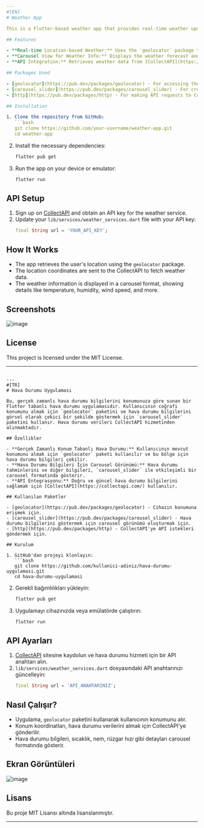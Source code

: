 ```yaml
---
#[EN]
# Weather App

This is a Flutter-based weather app that provides real-time weather updates based on your current location. It leverages the `geolocator` package to retrieve your geographical position and the `carousel_slider` package to display the weather information in a visually appealing way. The weather data is fetched from the CollectAPI service.

## Features

- **Real-time Location-based Weather:** Uses the `geolocator` package to get the user's current location and fetches weather data for that area.
- **Carousel View for Weather Info:** Displays the weather forecast and other information in a smooth, interactive carousel format using `carousel_slider`.
- **API Integration:** Retrieves weather data from [CollectAPI](https://collectapi.com/) to provide accurate and up-to-date information.

## Packages Used

- [geolocator](https://pub.dev/packages/geolocator) - For accessing the device’s location.
- [carousel_slider](https://pub.dev/packages/carousel_slider) - For creating the carousel view to display the weather data.
- [http](https://pub.dev/packages/http) - For making API requests to CollectAPI.

## Installation

1. Clone the repository from GitHub:
   ```bash
   git clone https://github.com/your-username/weather-app.git
   cd weather-app
   ```

2. Install the necessary dependencies:
   ```bash
   flutter pub get
   ```

3. Run the app on your device or emulator:
   ```bash
   flutter run
   ```

## API Setup

1. Sign up on [CollectAPI](https://collectapi.com/) and obtain an API key for the weather service.
2. Update your `lib/services/weather_services.dart` file with your API key:
   ```dart
   final String url = 'YOUR_API_KEY';
   ```

## How It Works

- The app retrieves the user's location using the `geolocator` package.
- The location coordinates are sent to the CollectAPI to fetch weather data.
- The weather information is displayed in a carousel format, showing details like temperature, humidity, wind speed, and more.

## Screenshots

![image](https://github.com/user-attachments/assets/f983f8c9-1e8e-4c3b-88d9-b12584e39ffb)

## License

This project is licensed under the MIT License.

---
```

---
#[TR]
# Hava Durumu Uygulaması

Bu, gerçek zamanlı hava durumu bilgilerini konumunuza göre sunan bir Flutter tabanlı hava durumu uygulamasıdır. Kullanıcının coğrafi konumunu almak için `geolocator` paketini ve hava durumu bilgilerini görsel olarak çekici bir şekilde göstermek için `carousel_slider` paketini kullanır. Hava durumu verileri CollectAPI hizmetinden alınmaktadır.

## Özellikler

- **Gerçek Zamanlı Konum Tabanlı Hava Durumu:** Kullanıcının mevcut konumunu almak için `geolocator` paketi kullanılır ve bu bölge için hava durumu bilgileri çekilir.
- **Hava Durumu Bilgileri İçin Carousel Görünümü:** Hava durumu tahminlerini ve diğer bilgileri, `carousel_slider` ile etkileşimli bir carousel formatında gösterir.
- **API Entegrasyonu:** Doğru ve güncel hava durumu bilgilerini sağlamak için [CollectAPI](https://collectapi.com/) kullanılır.

## Kullanılan Paketler

- [geolocator](https://pub.dev/packages/geolocator) - Cihazın konumuna erişmek için.
- [carousel_slider](https://pub.dev/packages/carousel_slider) - Hava durumu bilgilerini göstermek için carousel görünümü oluşturmak için.
- [http](https://pub.dev/packages/http) - CollectAPI'ye API istekleri göndermek için.

## Kurulum

1. GitHub'dan projeyi klonlayın:
   ```bash
   git clone https://github.com/kullanici-adiniz/hava-durumu-uygulamasi.git
   cd hava-durumu-uygulamasi
   ```

2. Gerekli bağımlılıkları yükleyin:
   ```bash
   flutter pub get
   ```

3. Uygulamayı cihazınızda veya emülatörde çalıştırın:
   ```bash
   flutter run
   ```

## API Ayarları

1. [CollectAPI](https://collectapi.com/) sitesine kaydolun ve hava durumu hizmeti için bir API anahtarı alın.
2. `lib/services/weather_services.dart` dosyasındaki API anahtarınızı güncelleyin:
   ```dart
   final String url = 'API_ANAHTARINIZ';
   ```

## Nasıl Çalışır?

- Uygulama, `geolocator` paketini kullanarak kullanıcının konumunu alır.
- Konum koordinatları, hava durumu verilerini almak için CollectAPI'ye gönderilir.
- Hava durumu bilgileri, sıcaklık, nem, rüzgar hızı gibi detayları carousel formatında gösterir.

## Ekran Görüntüleri

![image](https://github.com/user-attachments/assets/f983f8c9-1e8e-4c3b-88d9-b12584e39ffb)

## Lisans

Bu proje MIT Lisansı altında lisanslanmıştır.

---

